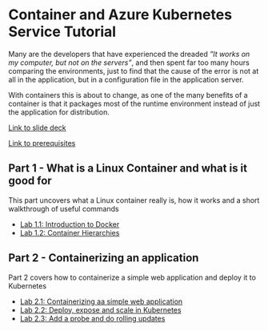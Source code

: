 # Container and Azure Kubernetes Service Tutorial

Many are the developers that have experienced the dreaded _”It works on my computer, but not on the servers”_, and then spent far too many hours comparing the environments, just to find that the cause of the error is not at all in the application, but in a configuration file in the application server. 

With containers this is about to change, as one of the many benefits of a container is that it packages most of the runtime environment instead of just the application for distribution.

[Link to slide deck](http://bit.ly/container-intro-ies)

[Link to prerequisites](prerequisites/)

## Part 1 - What is a Linux Container and what is it good for
This part uncovers what a Linux container really is, how it works and a short walkthrough of useful commands

- [Lab 1.1: Introduction to Docker](lab1.1/)
- [Lab 1.2: Container Hierarchies](lab1.2/)

## Part 2 - Containerizing an application
Part 2 covers how to containerize a simple web application and deploy it to Kubernetes

- [Lab 2.1: Containerizing aa simple web application](lab2.1/)
- [Lab 2.2: Deploy, expose and scale in Kubernetes](lab2.2/)
- [Lab 2.3: Add a probe and do rolling updates](lab2.3/)
